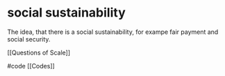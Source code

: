 # social sustainability
The idea, that there is a social sustainability, for exampe fair payment and social security.

[[Questions of Scale]]

#code [[Codes]]